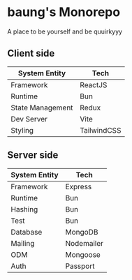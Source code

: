 # baung's Monorepo
A place to be yourself and be quuirkyyy

## Client side
System Entity | Tech
--- | --- 
Framework | ReactJS
Runtime | Bun 
State Management | Redux
Dev Server | Vite
Styling | TailwindCSS

## Server side
System Entity | Tech
--- | --- 
Framework | Express
Runtime | Bun
Hashing | Bun
Test | Bun 
Database | MongoDB
Mailing | Nodemailer
ODM | Mongoose
Auth | Passport